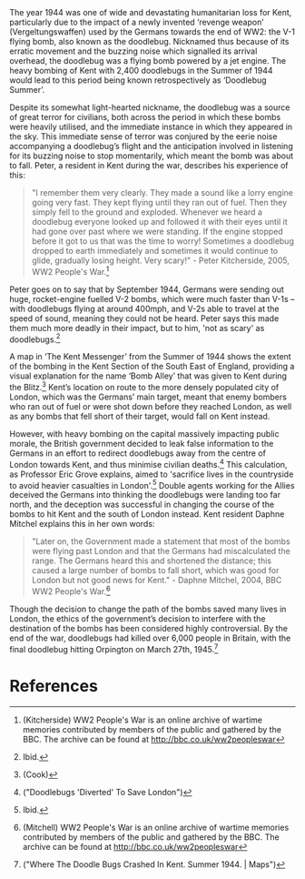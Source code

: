 <param ve-config
    title="Doodlebugs in Kent"
    author="Unknown"
    banner="https://upload.wikimedia.org/wikipedia/commons/9/9e/Fieseler_Fi_103R_side.JPG"
    layout="vtl">
<param ve-entity title="V-1 flying bomb" eid="Q153348" aliases="V-1"> <!-- V-1 flying bomb -->
<param ve-entity title="Kent" eid="Q23298">
<param ve-entity title="V-2 bombs" eid="Q174640">
<param ve-entity title="London" eid="Q84">
<param ve-entity title="British Government" eid="Q6063">
<param ve-entity title="Britain" eid="Q145">
<param ve-entity title="Orpington" eid="Q123977">
The year 1944 was one of wide and devastating humanitarian loss for Kent, particularly due to the impact of a newly invented ‘revenge weapon’ (Vergeltungswaffen) used by the Germans towards the end of WW2: the V-1 flying bomb, also known as the doodlebug. Nicknamed thus because of its erratic movement and the buzzing noise which signalled its arrival overhead, the doodlebug was a flying bomb powered by a jet engine. The heavy bombing of Kent with 2,400 doodlebugs in the Summer of 1944 would lead to this period being known retrospectively as ‘Doodlebug Summer’.
<param ve-image 
       label="Kent map" 
       description="A map of the area" 
       license="Creative Commons Attribution Share-Alike 3.0 Unported" 
       url="https://upload.wikimedia.org/wikipedia/commons/f/fd/Kent_UK_location_map.svg">

Despite its somewhat light-hearted nickname, the doodlebug was a source of great terror for civilians, both across the period in which these bombs were heavily utilised, and the immediate instance in which they appeared in the sky. This immediate sense of terror was conjured by the eerie noise accompanying a doodlebug’s flight and the anticipation involved in listening for its buzzing noise to stop momentarily, which meant the bomb was about to fall. Peter, a resident in Kent during the war, describes his experience of this:
<param ve-image 
       label="V-1 flying bomb" 
       description="The Fiesler 103R bomb" 
       license="public domain" 
       url="https://upload.wikimedia.org/wikipedia/commons/1/1f/Fieseler_Fi_103R_Reichenberg.jpg">

> "I remember them very clearly. They made a sound like a lorry engine going very fast. They kept flying until they ran out of fuel. Then they simply fell to the ground and exploded. Whenever we heard a doodlebug everyone looked up and followed it with their eyes until it had gone over past where we were standing. If the engine stopped before it got to us that was the time to worry! Sometimes a doodlebug dropped to earth immediately and sometimes it would continue to glide, gradually losing height. Very scary!" - Peter Kitcherside, 2005, WW2 People's War.[^ref1]

Peter goes on to say that by September 1944, Germans were sending out huge, rocket-engine fuelled V-2 bombs, which were much faster than V-1s – with doodlebugs flying at around 400mph, and V-2s able to travel at the speed of sound, meaning they could not be heard. Peter says this made them much more deadly in their impact, but to him, 'not as scary' as doodlebugs.[^ref2]

A map in ‘The Kent Messenger’ from the Summer of 1944 shows the extent of the bombing in the Kent Section of the South East of England, providing a visual explanation for the name ‘Bomb Alley’ that was given to Kent during the Blitz.[^ref3] Kent’s location on route to the more densely populated city of London, which was the Germans’ main target, meant that enemy bombers who ran out of fuel or were shot down before they reached London, as well as any bombs that fell short of their target, would fall on Kent instead.

However, with heavy bombing on the capital massively impacting public morale, the British government decided to leak false information to the Germans in an effort to redirect doodlebugs away from the centre of London towards Kent, and thus minimise civilian deaths.[^ref4] This calculation, as Professor Eric Grove explains, aimed to 'sacrifice lives in the countryside to avoid heavier casualties in London'.[^ref5] Double agents working for the Allies deceived the Germans into thinking the doodlebugs were landing too far north, and the deception was successful in changing the course of the bombs to hit Kent and the south of London instead. Kent resident Daphne Mitchel explains this in her own words:

> "Later on, the Government made a statement that most of the bombs were flying past London and that the Germans had miscalculated the range. The Germans heard this and shortened the distance; this caused a large number of bombs to fall short, which was good for London but not good news for Kent." - Daphne Mitchel, 2004, BBC WW2 People's War.[^ref6]

Though the decision to change the path of the bombs saved many lives in London, the ethics of the government’s decision to interfere with the destination of the bombs has been considered highly controversial. By the end of the war, doodlebugs had killed over 6,000 people in Britain, with the final doodlebug hitting Orpington on March 27th, 1945.[^ref7]

# References
[^ref1]: (Kitcherside) WW2 People's War is an online archive of wartime memories contributed by members of the public and gathered by the BBC. The archive can be found at http://bbc.co.uk/ww2peopleswar
[^ref2]: Ibid.
[^ref3]: (Cook)
[^ref4]: ("Doodlebugs 'Diverted' To Save London")
[^ref5]: Ibid.
[^ref6]: (Mitchell) WW2 People's War is an online archive of wartime memories contributed by members of the public and gathered by the BBC. The archive can be found at http://bbc.co.uk/ww2peopleswar
[^ref7]: ("Where The Doodle Bugs Crashed In Kent. Summer 1944. | Maps")